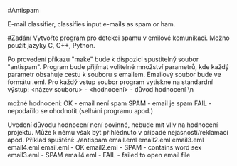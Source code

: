 #Antispam

E-mail classifier, classifies input e-mails as spam or ham.

#Zadání
Vytvořte program pro detekci spamu v emilové komunikaci. Možno použít jazyky C, C++, Python. 

Po provedení příkazu "make" bude k dispozici spustitelný soubor "antispam". Program bude přijímat volitelné množství parametrů, kde každý parametr obsahuje cestu k souboru s emailem. Emailový soubor bude ve formátu .eml. Pro každý vstup soubor program vytiskne na standardní výstup: 
<název souboru> - <hodnocení> - důvod hodnocení \n 

možné hodnocení: 
OK - email není spam 
SPAM - email je spam 
FAIL - nepodařilo se ohodnotit (selhání programu apod.) 

Uvedení důvodu hodnocení není povinné, nebude mít vliv na hodnocení projektu. Může k němu však být přihlédnuto v případě nejasností/reklamací apod. 
Příklad spuštění: 
./antispam email.eml email2.eml email3.eml email4.eml 
email.eml - OK 
email2.eml - SPAM - contains word sex 
email3.eml - SPAM 
email4.eml - FAIL - failed to open email file 
